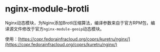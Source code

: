 # nginx-module-brotli

Nginx动态模块，为Nginx添加Brotli压缩算法，编译参数来自于官方RPM包，编译源文件修改于官方`nginx-module-geoip`动态模块。

使用：[https://copr.fedorainfracloud.org/coprs/kuretru/nginx/](https://copr.fedorainfracloud.org/coprs/kuretru/nginx/)
